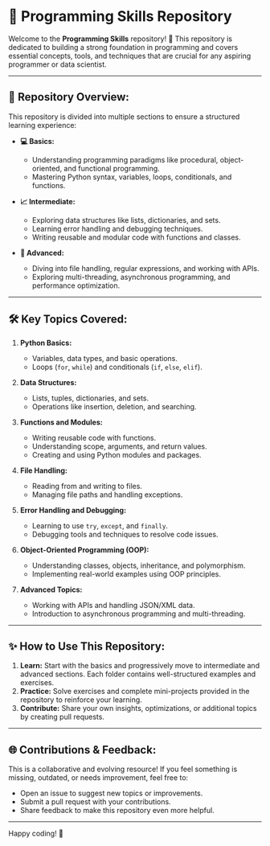 # 🌟 Programming Skills Repository

Welcome to the **Programming Skills** repository! 🎉 This repository is dedicated to building a strong foundation in programming and covers essential concepts, tools, and techniques that are crucial for any aspiring programmer or data scientist.

---

## 📂 Repository Overview:

This repository is divided into multiple sections to ensure a structured learning experience:

- **💻 Basics:**
  - Understanding programming paradigms like procedural, object-oriented, and functional programming.
  - Mastering Python syntax, variables, loops, conditionals, and functions.

- **📈 Intermediate:**
  - Exploring data structures like lists, dictionaries, and sets.
  - Learning error handling and debugging techniques.
  - Writing reusable and modular code with functions and classes.

- **🚀 Advanced:**
  - Diving into file handling, regular expressions, and working with APIs.
  - Exploring multi-threading, asynchronous programming, and performance optimization.

---

## 🛠️ Key Topics Covered:

1. **Python Basics:**
   - Variables, data types, and basic operations.
   - Loops (`for`, `while`) and conditionals (`if`, `else`, `elif`).

2. **Data Structures:**
   - Lists, tuples, dictionaries, and sets.
   - Operations like insertion, deletion, and searching.

3. **Functions and Modules:**
   - Writing reusable code with functions.
   - Understanding scope, arguments, and return values.
   - Creating and using Python modules and packages.

4. **File Handling:**
   - Reading from and writing to files.
   - Managing file paths and handling exceptions.

5. **Error Handling and Debugging:**
   - Learning to use `try`, `except`, and `finally`.
   - Debugging tools and techniques to resolve code issues.

6. **Object-Oriented Programming (OOP):**
   - Understanding classes, objects, inheritance, and polymorphism.
   - Implementing real-world examples using OOP principles.

7. **Advanced Topics:**
   - Working with APIs and handling JSON/XML data.
   - Introduction to asynchronous programming and multi-threading.

---

## ✨ How to Use This Repository:

1. **Learn:** Start with the basics and progressively move to intermediate and advanced sections. Each folder contains well-structured examples and exercises.
2. **Practice:** Solve exercises and complete mini-projects provided in the repository to reinforce your learning.
3. **Contribute:** Share your own insights, optimizations, or additional topics by creating pull requests.

---

## 🌐 Contributions & Feedback:

This is a collaborative and evolving resource! If you feel something is missing, outdated, or needs improvement, feel free to:

- Open an issue to suggest new topics or improvements.
- Submit a pull request with your contributions.
- Share feedback to make this repository even more helpful.

---

Happy coding! 🚀

